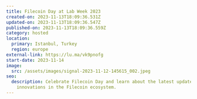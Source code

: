```yaml
---
title: Filecoin Day at Lab Week 2023
created-on: 2023-11-13T18:09:36.531Z
updated-on: 2023-11-13T18:09:36.547Z
published-on: 2023-11-13T18:09:36.559Z
category: hosted
location:
  primary: Istanbul, Turkey
  region: europe
external-link: https://lu.ma/vk9pnofg
start-date: 2023-11-14
image:
  src: /assets/images/signal-2023-11-12-145615_002.jpeg
seo:
  description: Celebrate Filecoin Day and learn about the latest updates and
    innovations in the Filecoin ecosystem.
---
```


